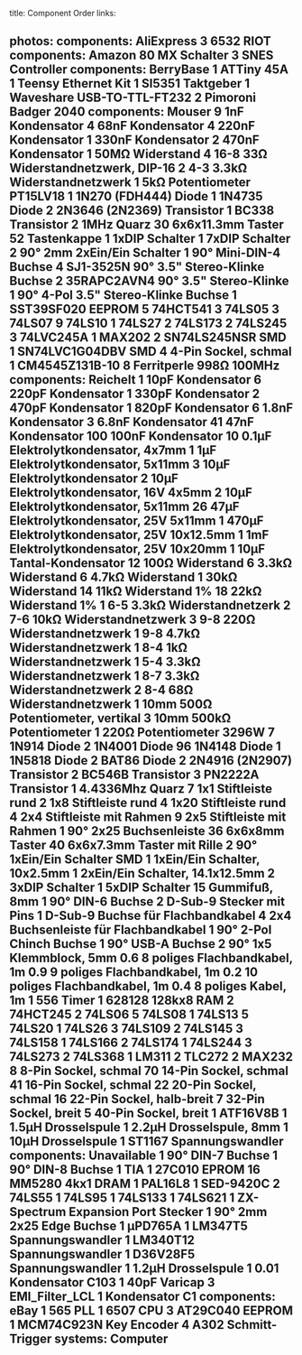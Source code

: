 title: Component Order
links:

photos:
components: AliExpress
    3 6532 RIOT
components: Amazon
    80 MX Schalter
    3 SNES Controller
components: BerryBase
    1 ATTiny 45A
    1 Teensy Ethernet Kit
    1 SI5351 Taktgeber
    1 Waveshare USB-TO-TTL-FT232
    2 Pimoroni Badger 2040
components: Mouser
    9 1nF Kondensator
    4 68nF Kondensator
    4 220nF Kondensator
    1 330nF Kondensator
    2 470nF Kondensator
    1 50MΩ Widerstand
    4 16-8 33Ω Widerstandnetzwerk, DIP-16
    2 4-3 3.3kΩ Widerstandnetzwerk
    1 5kΩ Potentiometer PT15LV18
    1 1N270 (FDH444) Diode
    1 1N4735 Diode
    2 2N3646 (2N2369) Transistor
    1 BC338 Transistor
    2 1MHz Quarz
    30 6x6x11.3mm Taster
    52 Tastenkappe
    1 1xDIP Schalter
    1 7xDIP Schalter
    2 90° 2mm 2xEin/Ein Schalter
    1 90° Mini-DIN-4 Buchse
    4 SJ1-3525N 90° 3.5" Stereo-Klinke Buchse
    2 35RAPC2AVN4 90° 3.5" Stereo-Klinke
    1 90° 4-Pol 3.5" Stereo-Klinke Buchse
    1 SST39SF020 EEPROM
    5 74HCT541
    3 74LS05
    3 74LS07
    9 74LS10
    1 74LS27
    2 74LS173
    2 74LS245
    3 74LVC245A
    1 MAX202
    2 SN74LS245NSR SMD
    1 SN74LVC1G04DBV SMD
    4 4-Pin Sockel, schmal
    1 CM4545Z131B-10
    8 Ferritperle 998Ω 100MHz
components: Reichelt
    1 10pF Kondensator
    6 220pF Kondensator
    1 330pF Kondensator
    2 470pF Kondensator
    1 820pF Kondensator
    6 1.8nF Kondensator
    3 6.8nF Kondensator
    41 47nF Kondensator
    100 100nF Kondensator
    10 0.1µF Elektrolytkondensator, 4x7mm
    1 1µF Elektrolytkondensator, 5x11mm
    3 10µF Elektrolytkondensator
    2 10µF Elektrolytkondensator, 16V 4x5mm
    2 10µF Elektrolytkondensator, 5x11mm
    26 47µF Elektrolytkondensator, 25V 5x11mm
    1 470µF Elektrolytkondensator, 25V 10x12.5mm
    1 1mF Elektrolytkondensator, 25V 10x20mm
    1 10µF Tantal-Kondensator
    12 100Ω Widerstand
    6 3.3kΩ Widerstand
    6 4.7kΩ Widerstand
    1 30kΩ Widerstand
    14 11kΩ Widerstand 1%
    18 22kΩ Widerstand 1%
    1 6-5 3.3kΩ Widerstandnetzerk
    2 7-6 10kΩ Widerstandnetzwerk
    3 9-8 220Ω Widerstandnetzwerk
    1 9-8 4.7kΩ Widerstandnetzwerk
    1 8-4 1kΩ Widerstandnetzwerk
    1 5-4 3.3kΩ Widerstandnetzwerk
    1 8-7 3.3kΩ Widerstandnetzwerk
    2 8-4 68Ω Widerstandnetzwerk
    1 10mm 500Ω Potentiometer, vertikal
    3 10mm 500kΩ Potentiometer
    1 220Ω Potentiometer 3296W
    7 1N914 Diode
    2 1N4001 Diode
    96 1N4148 Diode
    1 1N5818 Diode
    2 BAT86 Diode
    2 2N4916 (2N2907) Transistor
    2 BC546B Transistor
    3 PN2222A Transistor
    1 4.4336Mhz Quarz
    7 1x1 Stiftleiste rund
    2 1x8 Stiftleiste rund
    4 1x20 Stiftleiste rund
    4 2x4 Stiftleiste mit Rahmen
    9 2x5 Stiftleiste mit Rahmen
    1 90° 2x25 Buchsenleiste
    36 6x6x8mm Taster
    40 6x6x7.3mm Taster mit Rille
    2 90° 1xEin/Ein Schalter SMD
    1 1xEin/Ein Schalter, 10x2.5mm
    1 2xEin/Ein Schalter, 14.1x12.5mm
    2 3xDIP Schalter
    1 5xDIP Schalter
    15 Gummifuß, 8mm
    1 90° DIN-6 Buchse
    2 D-Sub-9 Stecker mit Pins
    1 D-Sub-9 Buchse für Flachbandkabel
    4 2x4 Buchsenleiste für Flachbandkabel
    1 90° 2-Pol Chinch Buchse
    1 90° USB-A Buchse
    2 90° 1x5 Klemmblock, 5mm
    0.6 8 poliges Flachbandkabel, 1m
    0.9 9 poliges Flachbandkabel, 1m
    0.2 10 poliges Flachbandkabel, 1m
    0.4 8 poliges Kabel, 1m
    1 556 Timer
    1 628128 128kx8 RAM
    2 74HCT245
    2 74LS06
    5 74LS08
    1 74LS13
    5 74LS20
    1 74LS26
    3 74LS109
    2 74LS145
    3 74LS158
    1 74LS166
    2 74LS174
    1 74LS244
    3 74LS273
    2 74LS368
    1 LM311
    2 TLC272
    2 MAX232
    8 8-Pin Sockel, schmal
    70 14-Pin Sockel, schmal
    41 16-Pin Sockel, schmal
    22 20-Pin Sockel, schmal
    16 22-Pin Sockel, halb-breit
    7 32-Pin Sockel, breit
    5 40-Pin Sockel, breit
    1 ATF16V8B
    1 1.5µH Drosselspule
    1 2.2µH Drosselspule, 8mm
    1 10µH Drosselspule
    1 ST1167 Spannungswandler
components: Unavailable
    1 90° DIN-7 Buchse
    1 90° DIN-8 Buchse
    1 TIA
    1 27C010 EPROM
    16 MM5280 4kx1 DRAM
    1 PAL16L8
    1 SED-9420C
    2 74LS55
    1 74LS95
    1 74LS133
    1 74LS621
    1 ZX-Spectrum Expansion Port Stecker
    1 90° 2mm 2x25 Edge Buchse
    1 µPD765A
    1 LM347T5 Spannungswandler
    1 LM340T12 Spannungswandler
    1 D36V28F5 Spannungswandler
    1 1.2µH Drosselspule
    1 0.01 Kondensator C103
    1 40pF Varicap
    3 EMI_Filter_LCL
    1 Kondensator C1
components: eBay
    1 565 PLL
    1 6507 CPU
    3 AT29C040 EEPROM
    1 MCM74C923N Key Encoder
    4 A302 Schmitt-Trigger
systems:
    Computer
---
